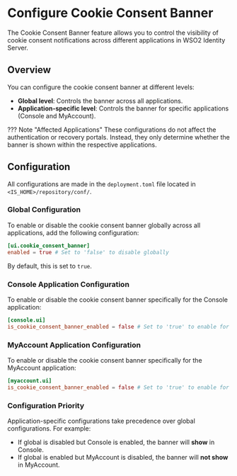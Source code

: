 # Configure Cookie Consent Banner

The Cookie Consent Banner feature allows you to control the visibility of cookie consent notifications across different applications in WSO2 Identity Server.

## Overview

You can configure the cookie consent banner at different levels:

-   **Global level**: Controls the banner across all applications.
-   **Application-specific level**: Controls the banner for specific applications (Console and MyAccount).

??? Note "Affected Applications"
    These configurations do not affect the authentication or recovery portals. Instead, they only determine whether the banner is shown within the respective applications.

## Configuration

All configurations are made in the `deployment.toml` file located in `<IS_HOME>/repository/conf/`.

### Global Configuration

To enable or disable the cookie consent banner globally across all applications, add the following configuration:

```toml
[ui.cookie_consent_banner]
enabled = true # Set to 'false' to disable globally
```

By default, this is set to `true`.

### Console Application Configuration

To enable or disable the cookie consent banner specifically for the Console application:

```toml
[console.ui]
is_cookie_consent_banner_enabled = false # Set to 'true' to enable for Console
```

### MyAccount Application Configuration

To enable or disable the cookie consent banner specifically for the MyAccount application:

```toml
[myaccount.ui]
is_cookie_consent_banner_enabled = false # Set to 'true' to enable for MyAccount
```

### Configuration Priority

Application-specific configurations take precedence over global configurations. For example:

*   If global is disabled but Console is enabled, the banner will **show** in Console.
*   If global is enabled but MyAccount is disabled, the banner will **not show** in MyAccount.
